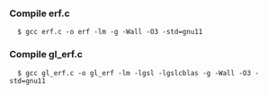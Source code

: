 ### Compile erf.c
```
  $ gcc erf.c -o erf -lm -g -Wall -O3 -std=gnu11
```

### Compile gl_erf.c
```
  $ gcc gl_erf.c -o gl_erf -lm -lgsl -lgslcblas -g -Wall -O3 -std=gnu11
```
